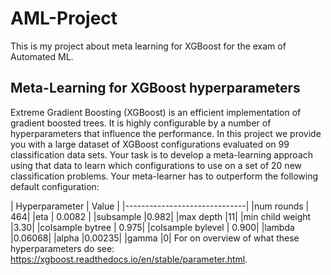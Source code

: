 # AML-Project
This is my project about meta learning for XGBoost for the exam of Automated ML.

## Meta-Learning for XGBoost hyperparameters
Extreme Gradient Boosting (XGBoost) is an efficient implementation of gradient boosted trees.
It is highly configurable by a number of hyperparameters that influence the performance. In
this project we provide you with a large dataset of XGBoost configurations evaluated on 99
classification data sets.
Your task is to develop a meta-learning approach using that data to learn which configurations to
use on a set of 20 new classification problems.
Your meta-learner has to outperform the following default configuration:

 | Hyperparameter       | Value |
 |------------------------------|
|num rounds | 464|
|eta | 0.0082 |
|subsample |0.982|
|max depth |11|
|min child weight |3.30|
|colsample bytree | 0.975|
|colsample bylevel | 0.900|
|lambda |0.06068|
|alpha |0.00235|
|gamma |0|
For on overview of what these hyperparameters do see:
https://xgboost.readthedocs.io/en/stable/parameter.html.

